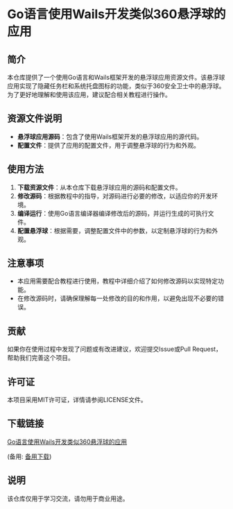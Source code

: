 # Go语言使用Wails开发类似360悬浮球的应用

## 简介
本仓库提供了一个使用Go语言和Wails框架开发的悬浮球应用资源文件。该悬浮球应用实现了隐藏任务栏和系统托盘图标的功能，类似于360安全卫士中的悬浮球。为了更好地理解和使用该应用，建议配合相关教程进行操作。

## 资源文件说明
- **悬浮球应用源码**：包含了使用Wails框架开发的悬浮球应用的源代码。
- **配置文件**：提供了应用的配置文件，用于调整悬浮球的行为和外观。

## 使用方法
1. **下载资源文件**：从本仓库下载悬浮球应用的源码和配置文件。
2. **修改源码**：根据教程中的指导，对源码进行必要的修改，以适应你的开发环境。
3. **编译运行**：使用Go语言编译器编译修改后的源码，并运行生成的可执行文件。
4. **配置悬浮球**：根据需要，调整配置文件中的参数，以定制悬浮球的行为和外观。

## 注意事项
- 本应用需要配合教程进行使用，教程中详细介绍了如何修改源码以实现特定功能。
- 在修改源码时，请确保理解每一处修改的目的和作用，以避免出现不必要的错误。

## 贡献
如果你在使用过程中发现了问题或有改进建议，欢迎提交Issue或Pull Request，帮助我们完善这个项目。

## 许可证
本项目采用MIT许可证，详情请参阅LICENSE文件。

## 下载链接
[Go语言使用Wails开发类似360悬浮球的应用](https://pan.quark.cn/s/d599dfa335ab) 

(备用: [备用下载](https://pan.baidu.com/s/15Meq86dYtYjQJ8aU2U1SIg?pwd=1234))

## 说明

该仓库仅用于学习交流，请勿用于商业用途。
